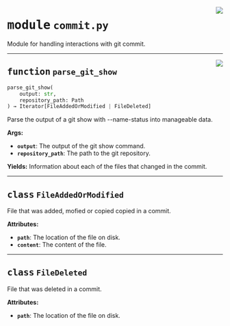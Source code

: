 <!-- markdownlint-disable -->

<a href="../src/gatekeeper/commit.py#L0"><img align="right" style="float:right;" src="https://img.shields.io/badge/-source-cccccc?style=flat-square"></a>

# <kbd>module</kbd> `commit.py`
Module for handling interactions with git commit. 


---

<a href="../src/gatekeeper/commit.py#L44"><img align="right" style="float:right;" src="https://img.shields.io/badge/-source-cccccc?style=flat-square"></a>

## <kbd>function</kbd> `parse_git_show`

```python
parse_git_show(
    output: str,
    repository_path: Path
) → Iterator[FileAddedOrModified | FileDeleted]
```

Parse the output of a git show with --name-status into manageable data. 



**Args:**
 
 - <b>`output`</b>:  The output of the git show command. 
 - <b>`repository_path`</b>:  The path to the git repository. 



**Yields:**
 Information about each of the files that changed in the commit. 


---

## <kbd>class</kbd> `FileAddedOrModified`
File that was added, mofied or copied copied in a commit. 



**Attributes:**
 
 - <b>`path`</b>:  The location of the file on disk. 
 - <b>`content`</b>:  The content of the file. 





---

## <kbd>class</kbd> `FileDeleted`
File that was deleted in a commit. 



**Attributes:**
 
 - <b>`path`</b>:  The location of the file on disk. 





